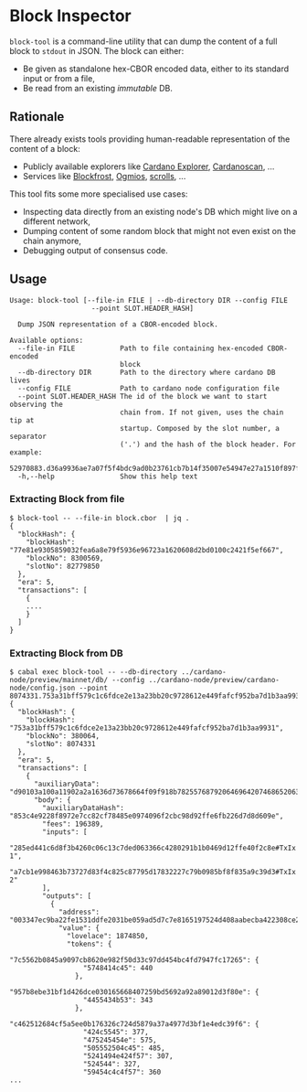 # Block Inspector

`block-tool` is a command-line utility that can dump the content of a full block to `stdout` in JSON. The block can either:

* Be given as standalone hex-CBOR encoded data, either to its standard input or from a file,
* Be read from an existing _immutable_ DB.

## Rationale

There already exists tools providing human-readable representation of the content of a block:

* Publicly available explorers like [Cardano Explorer](https://explorer.cardano.org/), [Cardanoscan](https://cardanoscan.io/), ...
* Services like [Blockfrost](https://blockfrost.io/), [Ogmios](https://ogmios.dev/), [scrolls](https://github.com/txpipe/scrolls), ...

This tool fits some more specialised use cases:

* Inspecting data directly from an existing node's DB which might live on a different network,
* Dumping content of some random block that might  not even exist on the chain anymore,
* Debugging output of consensus code.

## Usage

```
Usage: block-tool [--file-in FILE | --db-directory DIR --config FILE
                    --point SLOT.HEADER_HASH]

  Dump JSON representation of a CBOR-encoded block.

Available options:
  --file-in FILE           Path to file containing hex-encoded CBOR-encoded
                           block
  --db-directory DIR       Path to the directory where cardano DB lives
  --config FILE            Path to cardano node configuration file
  --point SLOT.HEADER_HASH The id of the block we want to start observing the
                           chain from. If not given, uses the chain tip at
                           startup. Composed by the slot number, a separator
                           ('.') and the hash of the block header. For example:
                           52970883.d36a9936ae7a07f5f4bdc9ad0b23761cb7b14f35007e54947e27a1510f897f04.
  -h,--help                Show this help text
```

### Extracting Block from file

```
$ block-tool -- --file-in block.cbor  | jq .
{
  "blockHash": {
    "blockHash": "77e81e9305859032fea6a8e79f5936e96723a1620608d2bd0100c2421f5ef667",
    "blockNo": 8300569,
    "slotNo": 82779850
  },
  "era": 5,
  "transactions": [
    {
    ....
    }
  ]
}
```

### Extracting Block from DB

```
$ cabal exec block-tool -- --db-directory ../cardano-node/preview/mainnet/db/ --config ../cardano-node/preview/cardano-node/config.json --point 8074331.753a31bff579c1c6fdce2e13a23bb20c9728612e449fafcf952ba7d1b3aa9931
{
  "blockHash": {
    "blockHash": "753a31bff579c1c6fdce2e13a23bb20c9728612e449fafcf952ba7d1b3aa9931",
    "blockNo": 380064,
    "slotNo": 8074331
  },
  "era": 5,
  "transactions": [
    {
      "auxiliaryData": "d90103a100a11902a2a1636d73678664f09f918b7825576879206469642074686520636f77626f7920686176652061207765696e657220646f673f64f09fa49460782d536f6d65626f647920746f6c642068696d20746f206765742061206c6f6e67206c6974746c6520646f6767792e64f09f989c",
      "body": {
        "auxiliaryDataHash": "853c4e9228f8972e7cc82cf78485e0974096f2cbc98d92ffe6fb226d7d8d609e",
        "fees": 196389,
        "inputs": [
          "285ed441c6d8f3b4260c06c13c7ded063366c4280291b1b0469d12ffe40f2c8e#TxIx 1",
          "a7cb1e998463b73727d83f4c825c87795d17832227c79b0985bf8f835a9c39d3#TxIx 2"
        ],
        "outputs": [
          {
            "address": "003347ec9ba22fe1531ddfe2031be059ad5d7c7e8165197524d408aabecba422308ce25990a7e1423e98a7ff9bc3cff17921f6f9092ce4a0d3",
            "value": {
              "lovelace": 1874850,
              "tokens": {
                "7c5562b0845a9097cb8620e982f50d33c97dd454bc4fd7947fc17265": {
                  "5748414c45": 440
                },
                "957b8ebe31bf1d426dce030165668407259bd5692a92a89012d3f80e": {
                  "4455434b53": 343
                },
                "c462512684cf5a5ee0b176326c724d5879a37a4977d3bf1e4edc39f6": {
                  "424c5545": 377,
                  "475245454e": 575,
                  "505552504c45": 485,
                  "5241494e424f57": 307,
                  "524544": 327,
                  "59454c4c4f57": 360
...
```
